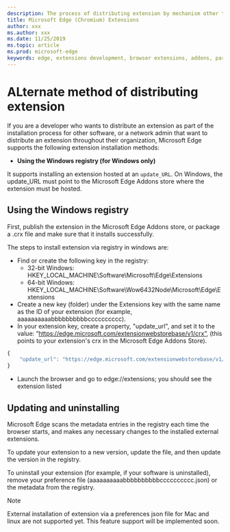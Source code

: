 ```yaml
---
description: The process of distributing extension by mechanism other than verified stores
title: Microsoft Edge (Chromium) Extensions
author: xxx
ms.author: xxx
ms.date: 11/25/2019
ms.topic: article
ms.prod: microsoft-edge
keywords: edge, extensions development, browser extensions, addons, partner center, developer
---
```


# ALternate method of distributing extension

If you are a developer who wants to distribute an extension as part of the installation process for other software, or a network admin that want to distribute an extension throughout their organization, Microsoft Edge supports the following extension installation methods:

- **Using the Windows registry (for Windows only)**

It supports installing an extension hosted at an `update_URL`. On Windows, the update_URL must point to the Microsoft Edge Addons store where the extension must be hosted.

## Using the Windows registry
First, publish the extension in the  Microsoft Edge Addons store, or package a .crx file and make sure that it installs successfully.

The steps to install extension via registry in windows are:
- Find or create the following key in the registry:
    - 32-bit Windows: HKEY_LOCAL_MACHINE\Software\Microsoft\Edge\Extensions
    - 64-bit Windows: HKEY_LOCAL_MACHINE\Software\Wow6432Node\Microsoft\Edge\Extensions
- Create a new key (folder) under the Extensions key with the same name as the ID of your extension (for example, aaaaaaaaaabbbbbbbbbbcccccccccc).
- In your extension key, create a property, "update_url", and set it to the value: “https://edge.microsoft.com/extensionwebstorebase/v1/crx”,  (this points to your extension's crx in the Microsoft Edge Addons Store).  

``` js
{
    "update_url": "https://edge.microsoft.com/extensionwebstorebase/v1/crx"
}
```
- Launch the browser and go to edge://extensions; you should see the extension listed

## Updating and uninstalling
Microsoft Edge scans the metadata entries in the registry each time the browser starts, and makes any necessary changes to the installed external extensions.

To update your extension to a new version, update the file, and then update the version in the registry.

To uninstall your extension (for example, if your software is uninstalled), remove your preference file (aaaaaaaaaabbbbbbbbbbcccccccccc.json) or the metadata from the registry.

>[!NOTE]
> External installation of extension via a preferences json file for Mac and linux are not supported yet. This feature support will be implemented soon.